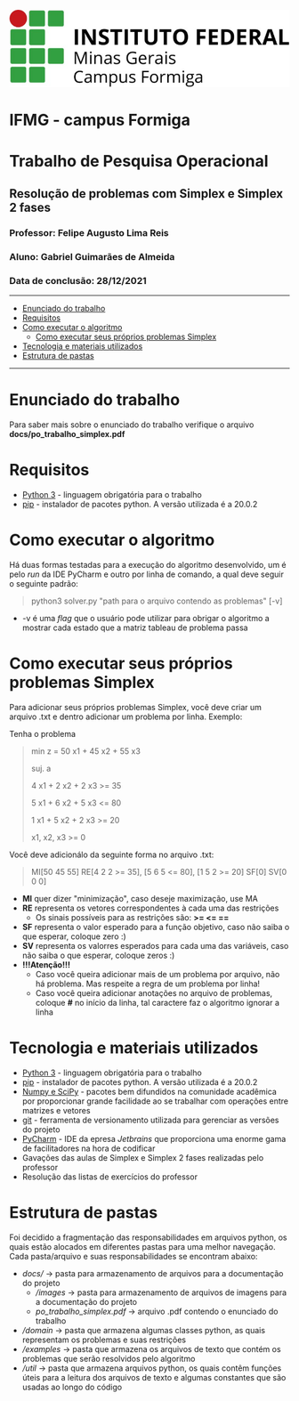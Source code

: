 [//]: # (Título e Descrição)
![](docs/images/01_ifmg_formiga_logo.png)
# IFMG - campus Formiga
# Trabalho de Pesquisa Operacional
## Resolução de problemas com Simplex e Simplex 2 fases

### Professor: Felipe Augusto Lima Reis

### Aluno: Gabriel Guimarães de Almeida

### Data de conclusão: 28/12/2021

------------------------------------------------------------

[//]: # (Tabela de Conteúdos)
<!--ts-->
* [Enunciado do trabalho](#enunciado-do-trabalho)
* [Requisitos](#requisitos)
* [Como executar o algoritmo](#como-executar-o-algoritmo)
  * [Como executar seus próprios problemas Simplex](#como-executar-seus-próprios-problemas-simplex)
* [Tecnologia e materiais utilizados](#tecnologia-e-materiais-utilizados)
* [Estrutura de pastas](#estrutura-de-pastas)
<!--te-->

------------------------------------------------------------

Enunciado do trabalho
=========
Para saber mais sobre o enunciado do trabalho verifique o arquivo **docs/po_trabalho_simplex.pdf**

Requisitos
=========
* [Python 3](https://docs.python.org/3/) - linguagem obrigatória para o trabalho
* [pip](https://pip.pypa.io/en/stable/) - instalador de pacotes python. A versão utilizada é a 20.0.2

Como executar o algoritmo
=========
Há duas formas testadas para a execução do algoritmo desenvolvido, um é pelo *run* da IDE PyCharm e outro por linha de 
comando, a qual deve seguir o seguinte padrão:
>python3 solver.py "path para o arquivo contendo as problemas" [-v]

* -v é uma *flag* que o usuário pode utilizar para obrigar o algoritmo a mostrar cada estado que a matriz tableau de
problema passa

Como executar seus próprios problemas Simplex
=========
Para adicionar seus próprios problemas Simplex, você deve criar um arquivo .txt e dentro adicionar um problema por 
linha. Exemplo:

Tenha o problema

>min z = 50 x1 + 45 x2 + 55 x3
> 
> suj. a
> 
> 4 x1 + 2 x2 + 2 x3 >= 35
> 
> 5 x1 + 6 x2 + 5 x3 <= 80
> 
> 1 x1 + 5 x2 + 2 x3 >= 20
> 
> x1, x2, x3 >= 0
 
Você deve adicionálo da seguinte forma no arquivo .txt:

>MI[50 45 55] RE[4 2 2 >= 35], [5 6 5 <= 80], [1 5 2 >= 20] SF[0] SV[0 0 0]

* **MI** quer dizer "minimização", caso deseje maximização, use MA
* **RE** representa os vetores correspondentes à cada uma das restrições
  * Os sinais possíveis para as restrições são: **>= <= ==** 
* **SF** representa o valor esperado para a função objetivo, caso não saiba o que esperar, coloque zero :) 
* **SV** representa os valorres esperados para cada uma das variáveis, caso não saiba o que esperar, coloque zeros :)
* **!!!Atenção!!!**
  * Caso você queira adicionar mais de um problema por arquivo, não há problema. Mas respeite a regra de um problema por
linha!
  * Caso você queira adicionar anotações no arquivo de problemas, coloque **#** no início da linha, tal caractere
faz o algoritmo ignorar a linha

Tecnologia e materiais utilizados
=========

* [Python 3](https://docs.python.org/3/) - linguagem obrigatória para o trabalho
* [pip](https://pip.pypa.io/en/stable/) - instalador de pacotes python. A versão utilizada é a 20.0.2
* [Numpy e SciPy](https://docs.scipy.org/doc/) - pacotes bem difundidos na comunidade acadêmica por proporcionar grande
facilidade ao se trabalhar com operações entre matrizes e vetores 
* [git](https://git-scm.com/doc) - ferramenta de versionamento utilizada para gerenciar as versões do projeto
* [PyCharm](https://www.jetbrains.com/pt-br/pycharm/download/) - IDE da epresa *Jetbrains* que proporciona uma enorme 
gama de facilitadores na hora de codificar
* Gavações das aulas de Simplex e Simplex 2 fases realizadas pelo professor
* Resolução das listas de exercícios do professor

Estrutura de pastas
=========
Foi decidido a fragmentação das responsabilidades em arquivos python, os quais estão alocados em diferentes pastas
para uma melhor navegação. Cada pasta/arquivo e suas responsabilidades se encontram abaixo:

* *docs/* -> pasta para armazenamento de arquivos para a documentação do projeto
  * */images* -> pasta para armazenamento de arquivos de imagens para a documentação do projeto
  * *po_trabalho_simplex.pdf* -> arquivo .pdf contendo o enunciado do trabalho
* */domain* -> pasta que armazena algumas classes python, as quais representam os problemas e suas restrições
* */examples* -> pasta que armazena os arquivos de texto que contém os problemas que serão resolvidos pelo algoritmo
* */util* -> pasta que armazena arquivos python, os quais contêm funções úteis para a leitura dos arquivos de texto
e algumas constantes que são usadas ao longo do código